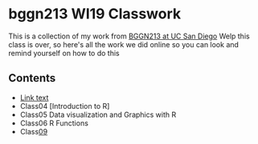 # bggn213 WI19 Classwork 

This is a collection of my work from [BGGN213 at UC San Diego](https://bioboot.github.io/bggn213_W19/)
Welp this class is over, so here's all the work we did online so you can look and remind yourself on how to do this

## Contents
- [Link text](url)
- Class04 [Introduction to R]
- Class05 Data visualization and Graphics with R 
- Class06 R Functions
- Class[09](https://github.com/kathreeni/bggn213/edit/master/class09/class09.Rmd)
